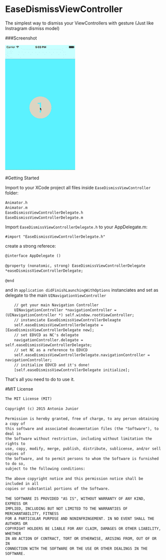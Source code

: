 # EaseDismissViewController
The simplest way to dismiss your ViewControllers with gesture (Just like Instragram dismiss model)


###Screenshot 

![EaseDismissViewController](https://raw.githubusercontent.com/50percentgrey/EaseDismissViewController/master/assets/screenshot.gif)


#Getting Started

Import to your XCode project all files inside ```EaseDismissViewController``` folder:
```
Animator.h
Animator.m
EaseDismissViewControllerDelegate.h
EaseDismissViewControllerDelegate.m
```

Import ```EaseDismissViewControllerDelegate.h``` to your AppDelegate.m:
```objc
#import "EaseDismissViewControllerDelegate.h"
```
create a strong referece:

```objc
@interface AppDelegate ()

@property (nonatomic, strong) EaseDismissViewControllerDelegate *easeDismissViewControllerDelegate;

@end
```

and in ```application didFinishLaunchingWithOptions``` instanciates and set as delegate to the main ```UINavigationViewController```

```objc
	// get your main Navigation Controller
    UINavigationController *navigationController = (UINavigationController *) self.window.rootViewController;
    // instanciate EaseDismissViewControllerDeleagte
    self.easeDismissViewControllerDelegate = [EaseDismissViewControllerDelegate new];
    // set EDVCD as NC's delegate
    navigationController.delegate = self.easeDismissViewControllerDelegate;
    // set NC as a reference to EDVCD
    self.easeDismissViewControllerDelegate.navigationController = navigationController;
    // initialize EDVCD and it's done!
    [self.easeDismissViewControllerDelegate initialize];
```

That's all you need to do to use it.


#MIT License

    The MIT License (MIT)

    Copyright (c) 2015 Antonio Junior

    Permission is hereby granted, free of charge, to any person obtaining a copy of
    this software and associated documentation files (the "Software"), to deal in
    the Software without restriction, including without limitation the rights to
    use, copy, modify, merge, publish, distribute, sublicense, and/or sell copies of
    the Software, and to permit persons to whom the Software is furnished to do so,
    subject to the following conditions:

    The above copyright notice and this permission notice shall be included in all
    copies or substantial portions of the Software.

    THE SOFTWARE IS PROVIDED "AS IS", WITHOUT WARRANTY OF ANY KIND, EXPRESS OR
    IMPLIED, INCLUDING BUT NOT LIMITED TO THE WARRANTIES OF MERCHANTABILITY, FITNESS
    FOR A PARTICULAR PURPOSE AND NONINFRINGEMENT. IN NO EVENT SHALL THE AUTHORS OR
    COPYRIGHT HOLDERS BE LIABLE FOR ANY CLAIM, DAMAGES OR OTHER LIABILITY, WHETHER
    IN AN ACTION OF CONTRACT, TORT OR OTHERWISE, ARISING FROM, OUT OF OR IN
    CONNECTION WITH THE SOFTWARE OR THE USE OR OTHER DEALINGS IN THE SOFTWARE.